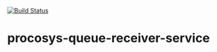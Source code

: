 [![Build Status](https://dev.azure.com/statoildeveloper/Statoil.NextGenProCoSys/_apis/build/status/equinor.procosys-queue-reciver-service?branchName=master)](https://dev.azure.com/statoildeveloper/Statoil.NextGenProCoSys/_build/latest?definitionId=170&branchName=master)
# procosys-queue-receiver-service
